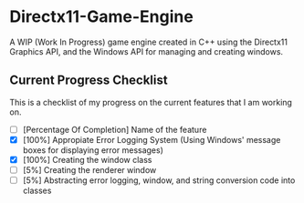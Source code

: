 # Directx11-Game-Engine
A WIP (Work In Progress) game engine created in C++ using the Directx11 Graphics API, and the Windows API for managing and creating windows.

## Current Progress Checklist
This is a checklist of my progress on the current features that I am working on.
- [ ] [Percentage Of Completion] Name of the feature
- [X] [100%] Appropiate Error Logging System (Using Windows' message boxes for displaying error messages)
- [X] [100%] Creating the window class
- [ ] [5%] Creating the renderer window
- [ ] [5%] Abstracting error logging, window, and string conversion code into classes
